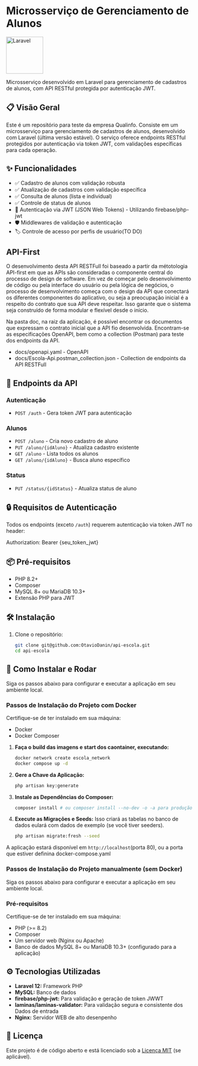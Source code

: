# Microsserviço de Gerenciamento de Alunos

<img src="https://laravel.com/img/logomark.min.svg" width="100" alt="Laravel">

Microsserviço desenvolvido em Laravel para gerenciamento de cadastros de alunos, com API RESTful protegida por autenticação JWT.

## 📋 Visão Geral

Este é um repositório para teste da empresa Qualinfo. Consiste em um microsserviço para gerenciamento de cadastros de alunos, desenvolvido com Laravel (última versão estável). O serviço oferece endpoints RESTful protegidos por autenticação via token JWT, com validações específicas para cada operação.

## ✨ Funcionalidades

- ✅ Cadastro de alunos com validação robusta
- ✅ Atualização de cadastros com validação específica
- ✅ Consulta de alunos (lista e individual)
- ✅ Controle de status de alunos
- 🔐 Autenticação via JWT (JSON Web Tokens) - Utilizando firebase/php-jwt  
- 🛡️ Middlewares de validação e autenticação
- 🏷️ Controle de acesso por perfis de usuário(TO DO)

## API-First
O desenvolvimento desta API RESTFull foi baseado a partir da métotologia API-first em que as APIs são consideradas o componente central do processo de design de software. Em vez de começar pelo desenvolvimento de código ou pela interface do usuário ou pela lógica de negócios, o processo de desenvolvimento começa com o design da API que conectará os diferentes componentes do aplicativo, ou seja a preocupação inicial é a respeito do contrato que sua API deve respeitar. Isso garante que o sistema seja construído de forma modular e flexível desde o início.  

Na pasta doc, na raiz da aplicação, é possível encontrar os documentos que expressam o contrato inicial que a API fio desenvolvida. Encontram-se as especificações OpenAPI, bem como a collection (Postman) para teste dos endpoints da API.
-   docs/openapi.yaml - OpenAPI
-   docs/Escola-Api.postman_collection.json - Collection de endpoints da API RESTFull

## 🚀 Endpoints da API

### Autenticação
- `POST /auth` - Gera token JWT para autenticação

### Alunos
- `POST /aluno` - Cria novo cadastro de aluno
- `PUT /aluno/{idAluno}` - Atualiza cadastro existente
- `GET /aluno` - Lista todos os alunos
- `GET /aluno/{idAluno}` - Busca aluno específico

### Status
- `PUT /status/{idStatus}` - Atualiza status de aluno

## 🔒 Requisitos de Autenticação

Todos os endpoints (exceto `/auth`) requerem autenticação via token JWT no header:

Authorization: Bearer {seu_token_jwt}

## 📦 Pré-requisitos

- PHP 8.2+
- Composer
- MySQL 8+ ou MariaDB 10.3+
- Extensão PHP para JWT

## 🛠️ Instalação

1. Clone o repositório:
   ```bash
   git clone git@github.com:OtavioDanin/api-escola.git
   cd api-escola

## 🚀 Como Instalar e Rodar

Siga os passos abaixo para configurar e executar a aplicação em seu ambiente local.

### Passos de Instalação do Projeto com Docker

Certifique-se de ter instalado em sua máquina:

* Docker
* Docker Composer

1.  **Faça o build das imagens e start dos caontainer, executando:**
    ```bash
    docker network create escola_network
    docker compose up -d
    ```
3.  **Gere a Chave da Aplicação:**
    ```bash
    php artisan key:generate

2.  **Instale as Dependências do Composer:**
    ```bash
    composer install # ou composer install --no-dev -o -a para produção
    ```
3.  **Execute as Migrações e Seeds:**
    Isso criará as tabelas no banco de dados eulará com dados de exemplo (se você tiver seeders).
    ```bash
    php artisan migrate:fresh --seed
    ```
A aplicação estará disponível em `http://localhost`(porta 80), ou a porta que estiver definina docker-compose.yaml

### Passos de Instalação do Projeto manualmente (sem Docker)

Siga os passos abaixo para configurar e executar a aplicação em seu ambiente local.

### Pré-requisitos

Certifique-se de ter instalado em sua máquina:

* PHP (>= 8.2)
* Composer
* Um servidor web (Nginx ou Apache)
* Banco de dados MySQL 8+ ou MariaDB 10.3+ (configurado para a aplicação)

## ⚙️ Tecnologias Utilizadas

* **Laravel 12:** Framework PHP
* **MySQL:** Banco de dados
* **firebase/php-jwt:** Para validação e geração de token JWWT
* **laminas/laminas-validator:** Para validação segura e consistente dos Dados de entrada
* **Nginx:** Servidor WEB de alto desenpenho

## 📄 Licença

Este projeto é de código aberto e está licenciado sob a [Licença MIT](https://opensource.org/licenses/MIT) (se aplicável).
